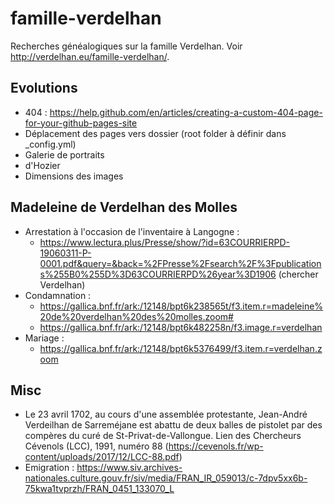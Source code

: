 # famille-verdelhan

Recherches généalogiques sur la famille Verdelhan. Voir <http://verdelhan.eu/famille-verdelhan/>.

## Evolutions

  * 404 : https://help.github.com/en/articles/creating-a-custom-404-page-for-your-github-pages-site
  * Déplacement des pages vers dossier (root folder à définir dans _config.yml)
  * Galerie de portraits
  * d'Hozier
  * Dimensions des images

## Madeleine de Verdelhan des Molles

  * Arrestation à l'occasion de l'inventaire à Langogne :
    * https://www.lectura.plus/Presse/show/?id=63COURRIERPD-19060311-P-0001.pdf&query=&back=%2FPresse%2Fsearch%2F%3Fpublications%255B0%255D%3D63COURRIERPD%26year%3D1906 (chercher Verdelhan)
  * Condamnation :
    * https://gallica.bnf.fr/ark:/12148/bpt6k238565t/f3.item.r=madeleine%20de%20verdelhan%20des%20molles.zoom#
    * https://gallica.bnf.fr/ark:/12148/bpt6k482258n/f3.image.r=verdelhan
  * Mariage :
    * https://gallica.bnf.fr/ark:/12148/bpt6k5376499/f3.item.r=verdelhan.zoom

## Misc

  * Le 23 avril 1702, au cours d'une assemblée protestante, Jean-André Verdeilhan de Sarreméjane est abattu de deux balles de pistolet par des compères du curé de St-Privat-de-Vallongue. Lien des Chercheurs Cévenols (LCC), 1991, numéro 88 (https://cevenols.fr/wp-content/uploads/2017/12/LCC-88.pdf)
  * Emigration : https://www.siv.archives-nationales.culture.gouv.fr/siv/media/FRAN_IR_059013/c-7dpv5xx6b-75kwa1tvprzh/FRAN_0451_133070_L
